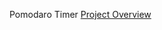 Pomodaro Timer [Project Overview](https://github.com/cu-ecen-aeld/final-project-BhaktiRamani/wiki/Project-Overview)
